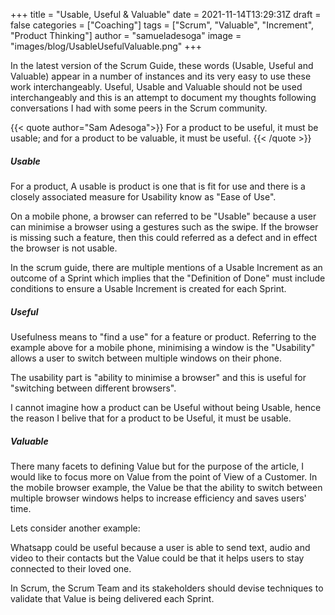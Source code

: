 +++
title = "Usable, Useful & Valuable"
date =  2021-11-14T13:29:31Z
draft = false
categories = ["Coaching"]
tags = ["Scrum", "Valuable", "Increment", "Product Thinking"]
author = "samueladesoga"
image = "images/blog/UsableUsefulValuable.png"
+++

In the latest version of the Scrum Guide, these words (Usable, Useful and Valuable) appear in a number of instances and its very easy to use these work interchangeably.
Useful, Usable and Valuable should not be used interchangeably and  this is an attempt to document my thoughts following conversations I had with some peers in the Scrum community.

{{< quote author="Sam Adesoga">}}
For a product to be useful, it must be usable; and for a product to be valuable, it must be useful.
{{< /quote >}}


##### Usable
For a product, A usable is product is one that is fit for use and there is a closely associated measure for Usability know as "Ease of Use".

On a mobile phone, a browser can referred to be "Usable" because a user can minimise a browser using a gestures such as the swipe. If the browser is missing such a feature, then this could referred as a defect and in effect the browser is not usable.

In the scrum guide, there are multiple mentions of a Usable Increment as an outcome of a Sprint which implies that the "Definition of Done" must include conditions to ensure a Usable Increment is created for each Sprint.

##### Useful

Usefulness means to "find a use" for a feature or product. Referring to the example above for a mobile phone, minimising a window is the "Usability" allows a user to switch between multiple 
windows on their phone. 

The usability part is "ability to minimise a browser" and this is useful for "switching between different browsers".

I cannot imagine how a product can be Useful without being Usable, hence the reason I belive that for a product to be Useful, it must be usable.

##### Valuable

There many facets to defining Value but for the purpose of the article, I would like to focus more on Value from the point of View of a Customer. In the mobile browser example, the Value be that the ability to switch between multiple browser windows helps to increase efficiency and saves users' time.

Lets consider another example:

Whatsapp could be useful because a user is able to send text, audio and video to their contacts but the Value could be that it helps users to stay connected to their loved one.

In Scrum, the Scrum Team and its stakeholders should devise techniques to validate that Value is being delivered each Sprint.
